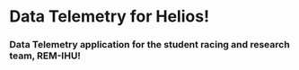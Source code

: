 # Data Telemetry for Helios!

### Data Telemetry application for the student racing and research team, REM-IHU!
